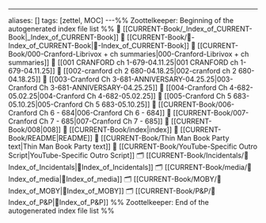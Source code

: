 ---
aliases: []
tags: [zettel, MOC]
---%% Zoottelkeeper: Beginning of the autogenerated index file list  %%
📄 [[CURRENT-Book/_Index_of_CURRENT-Book|_Index_of_CURRENT-Book]]
📄 [[CURRENT-Book/🧠-Index_of_CURRENT-Book|🧠-Index_of_CURRENT-Book]]
📄 [[CURRENT-Book/000-Cranford-Librivox + ch summaries|000-Cranford-Librivox + ch summaries]]
📄 [[001 CRANFORD ch 1-679-04.11.25|001 CRANFORD ch 1-679-04.11.25]]
📄 [[002-cranford ch 2 680-04.18.25|002-cranford ch 2 680-04.18.25]]
📄 [[003-Cranford Ch 3-681-ANNIVERSARY-04.25.25|003-Cranford Ch 3-681-ANNIVERSARY-04.25.25]]
📄 [[004-Cranford Ch 4-682-05.02.25|004-Cranford Ch 4-682-05.02.25]]
📄 [[005-Cranford Ch 5 683-05.10.25|005-Cranford Ch 5 683-05.10.25]]
📄 [[CURRENT-Book/006-Cranford Ch 6 - 684|006-Cranford Ch 6 - 684]]
📄 [[CURRENT-Book/007-Cranford Ch 7 - 685|007-Cranford Ch 7 - 685]]
📄 [[CURRENT-Book/008|008]]
📄 [[CURRENT-Book/index|index]]
📄 [[CURRENT-Book/README|README]]
📄 [[CURRENT-Book/Thin Man Book Party text|Thin Man Book Party text]]
📄 [[CURRENT-Book/YouTube-Specific Outro Script|YouTube-Specific Outro Script]]
🗂️ [[CURRENT-Book/Incidentals/🧠Index_of_Incidentals|🧠Index_of_Incidentals]]
🗂️ [[CURRENT-Book/media/🧠Index_of_media|🧠Index_of_media]]
🗂️ [[CURRENT-Book/MOBY/🧠Index_of_MOBY|🧠Index_of_MOBY]]
🗂️ [[CURRENT-Book/P&P/🧠Index_of_P&P|🧠Index_of_P&P]]
%% Zoottelkeeper: End of the autogenerated index file list  %%
